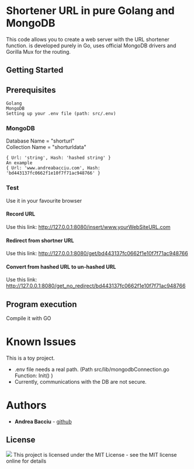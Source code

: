 # Shortener URL in pure Golang and MongoDB

This code allows you to create a web server with the URL shortener function.
is developed purely in Go, uses official MongoDB drivers and Gorilla Mux for the routing.

## Getting Started

## Prerequisites
```
Golang
MongoDB
Setting up your .env file (path: src/.env)
```
### MongoDB
Database Name = "shorturl" <br>
Collection Name = "shorturldata"
```
{ Url: 'string', Hash: 'hashed string' }
An example
{ Url: 'www.andreabacciu.com', Hash: 'bd443137fc0662f1e10f7f71ac948766' }
```

### Test

Use it in your favourite browser

#### Record URL
Use this link: http://127.0.0.1:8080/insert/www.yourWebSiteURL.com
#### Redirect from shortner URL
Use this link: http://127.0.0.1:8080/get/bd443137fc0662f1e10f7f71ac948766
#### Convert from hashed URL to un-hashed URL 
Use this link: http://127.0.0.1:8080/get_no_redirect/bd443137fc0662f1e10f7f71ac948766


## Program execution

Compile it with GO

# Known Issues
This is a toy project.
* .env file needs a real path. (Path src/lib/mongodbConnection.go Function: Init() )
* Currently, communications with the DB are not secure.

# Authors

* **Andrea Bacciu**  - [github](https://github.com/andreabac3)

## License
[![](https://img.shields.io/npm/l/unique-names-generator.svg)](https://github.com/andreasonny83/unique-names-generator/blob/master/LICENSE)
This project is licensed under the MIT License - see the MIT license online for details
